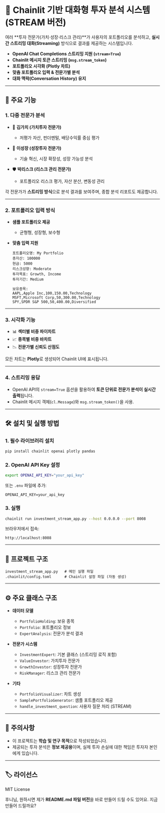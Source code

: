 
# 📘 Chainlit 기반 대화형 투자 분석 시스템 (STREAM 버전)

여러 \*\*투자 전문가(가치·성장·리스크 관리)\*\*가 사용자의 포트폴리오를 분석하고,
**실시간 스트리밍 대화(Streaming)** 방식으로 결과를 제공하는 시스템입니다.

* **OpenAI Chat Completions 스트리밍 지원 (`stream=True`)**
* **Chainlit 메시지 토큰 스트리밍 (`msg.stream_token`)**
* **포트폴리오 시각화 (Plotly 차트)**
* **맞춤 포트폴리오 입력 & 전문가별 분석**
* **대화 맥락(Conversation History) 유지**

---

## 🚀 주요 기능

### 1. 다중 전문가 분석

* 💎 **김가치 (가치투자 전문가)**

  * 저평가 자산, 펀더멘털, 배당수익률 중심 평가
* 🚀 **이성장 (성장투자 전문가)**

  * 기술 혁신, 시장 확장성, 성장 가능성 분석
* 🛡️ **박리스크 (리스크 관리 전문가)**

  * 포트폴리오 리스크 평가, 자산 분산, 변동성 관리

각 전문가가 **스트리밍 방식**으로 분석 결과를 보여주며, 종합 분석 리포트도 제공합니다.

---

### 2. 포트폴리오 입력 방식

* **샘플 포트폴리오 제공**

  * 균형형, 성장형, 보수형
* **맞춤 입력 지원**

  ```text
  포트폴리오명: My Portfolio
  총자산: 100000
  현금: 5000
  리스크성향: Moderate
  투자목표: Growth, Income
  투자기간: Medium

  보유종목:
  AAPL,Apple Inc,100,150.00,Technology
  MSFT,Microsoft Corp,50,300.00,Technology
  SPY,SPDR S&P 500,50,400.00,Diversified
  ```

---

### 3. 시각화 기능

* 📊 **섹터별 비중 파이차트**
* 📈 **종목별 비중 바차트**
* 📉 **전문가별 신뢰도 산점도**

모든 차트는 **Plotly**로 생성되어 Chainlit UI에 표시됩니다.

---

### 4. 스트리밍 응답

* OpenAI API의 `stream=True` 옵션을 활용하여
  **토큰 단위로 전문가 분석이 실시간 출력**됩니다.
* Chainlit 메시지 객체(`cl.Message`)와 `msg.stream_token()`을 사용.

---

## 🛠️ 설치 및 실행 방법

### 1. 필수 라이브러리 설치

```bash
pip install chainlit openai plotly pandas
```

### 2. OpenAI API Key 설정

```bash
export OPENAI_API_KEY="your_api_key"
```

또는 `.env` 파일에 추가:

```env
OPENAI_API_KEY=your_api_key
```

### 3. 실행

```bash
chainlit run investment_stream_app.py --host 0.0.0.0 --port 8008
```

브라우저에서 접속:

```
http://localhost:8008
```

---

## 📂 프로젝트 구조

```text
investment_stream_app.py   # 메인 실행 파일
.chainlit/config.toml      # Chainlit 설정 파일 (자동 생성)
```

---

## ⚙️ 주요 클래스 구조

* **데이터 모델**

  * `PortfolioHolding`: 보유 종목
  * `Portfolio`: 포트폴리오 정보
  * `ExpertAnalysis`: 전문가 분석 결과

* **전문가 시스템**

  * `InvestmentExpert`: 기본 클래스 (스트리밍 로직 포함)
  * `ValueInvestor`: 가치투자 전문가
  * `GrowthInvestor`: 성장투자 전문가
  * `RiskManager`: 리스크 관리 전문가

* **기타**

  * `PortfolioVisualizer`: 차트 생성
  * `SamplePortfolioGenerator`: 샘플 포트폴리오 제공
  * `handle_investment_question`: 사용자 질문 처리 (STREAM)

---

## 📌 주의사항

* 이 프로젝트는 **학습 및 연구 목적**으로 작성되었습니다.
* 제공되는 투자 분석은 **정보 제공용**이며, 실제 투자 손실에 대한 책임은 투자자 본인에게 있습니다.

---

## 🏷️ 라이선스

MIT License



후니님, 원하시면 제가 **README.md 파일 버전**을 바로 만들어 드릴 수도 있어요. 지금 만들어 드릴까요?
